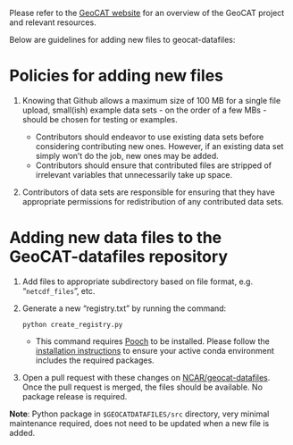 Please refer to the [GeoCAT website](https://geocat.ucar.edu/) for an overview of the GeoCAT project
and relevant resources.

Below are guidelines for adding new files to geocat-datafiles:

# Policies for adding new files

1. Knowing that Github allows a maximum size of 100 MB for a single file upload, small(ish) example
   data sets - on the order of a few MBs - should be chosen for testing or examples. 

    - Contributors should endeavor to use existing data sets before considering contributing new ones. However,
      if an existing data set simply won’t do the job, new ones may be added. 
    - Contributors should ensure that contributed files are stripped of irrelevant variables that unnecessarily
      take up space. 
    
3. Contributors of data sets are responsible for ensuring that they have appropriate permissions for
   redistribution of any contributed data sets.


# Adding new data files to the GeoCAT-datafiles repository

1. Add files to appropriate subdirectory based on file format, e.g. “`netcdf_files`”, etc.

2. Generate a new “registry.txt” by running the command:

    `python create_registry.py`
    
    - This command requires [Pooch](https://pypi.org/project/pooch/) to be installed. Please follow the
      [installation instructions](https://github.com/NCAR/geocat-datafiles/INSTALLATION.md) to ensure your active
      conda environment includes the required packages.

3. Open a pull request with these changes on [NCAR/geocat-datafiles](https://github.com/NCAR/geocat-datafiles). Once
   the pull request is merged, the files should be available. No package release is required.

**Note**: Python package in `$GEOCATDATAFILES/src` directory, very minimal maintenance required, does not need to be 
updated when a new file is added.


